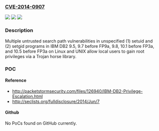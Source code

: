### [CVE-2014-0907](https://cve.mitre.org/cgi-bin/cvename.cgi?name=CVE-2014-0907)
![](https://img.shields.io/static/v1?label=Product&message=n%2Fa&color=blue)
![](https://img.shields.io/static/v1?label=Version&message=n%2Fa&color=blue)
![](https://img.shields.io/static/v1?label=Vulnerability&message=n%2Fa&color=brighgreen)

### Description

Multiple untrusted search path vulnerabilities in unspecified (1) setuid and (2) setgid programs in IBM DB2 9.5, 9.7 before FP9a, 9.8, 10.1 before FP3a, and 10.5 before FP3a on Linux and UNIX allow local users to gain root privileges via a Trojan horse library.

### POC

#### Reference
- http://packetstormsecurity.com/files/126940/IBM-DB2-Privilege-Escalation.html
- http://seclists.org/fulldisclosure/2014/Jun/7

#### Github
No PoCs found on GitHub currently.

